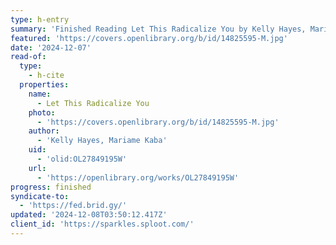 ```yaml
---
type: h-entry
summary: 'Finished Reading Let This Radicalize You by Kelly Hayes, Mariame Kaba'
featured: 'https://covers.openlibrary.org/b/id/14825595-M.jpg'
date: '2024-12-07'
read-of:
  type:
    - h-cite
  properties:
    name:
      - Let This Radicalize You
    photo:
      - 'https://covers.openlibrary.org/b/id/14825595-M.jpg'
    author:
      - 'Kelly Hayes, Mariame Kaba'
    uid:
      - 'olid:OL27849195W'
    url:
      - 'https://openlibrary.org/works/OL27849195W'
progress: finished
syndicate-to:
  - 'https://fed.brid.gy/'
updated: '2024-12-08T03:50:12.417Z'
client_id: 'https://sparkles.sploot.com/'
---
```


